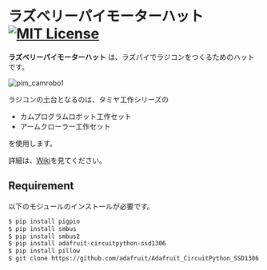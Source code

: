 # ラズベリーパイモーターハット [![MIT License](http://img.shields.io/badge/license-MIT-blue.svg?style=flat)](LICENSE)

**ラズベリーパイモーターハット** は、ラズパイでラジコンをつくるためのハットです。

![pim_camrobo1](https://user-images.githubusercontent.com/59393206/106386194-256f2b00-6417-11eb-80bb-3b87ea92dddb.jpg)


ラジコンの土台となるのは、タミヤ工作シリーズの

- カムプログラムロボット工作セット
- アームクローラー工作セット

を使用します。

詳細は、[Wiki](https://github.com/kotaproj/supportPiMotor/wiki)を見てください。

## Requirement

以下のモジュールのインストールが必要です。

```bash
$ pip install pigpio
$ pip install smbus
$ pip install smbus2
$ pip install adafruit-circuitpython-ssd1306
$ pip install pillow
$ git clone https://github.com/adafruit/Adafruit_CircuitPython_SSD1306
```
